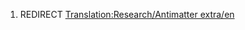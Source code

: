 1.  REDIRECT [Translation:Research/Antimatter
    extra/en](Translation:Research/Antimatter_extra/en "wikilink")